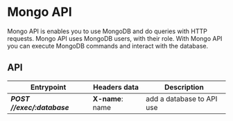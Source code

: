 # Mongo API 

Mongo API is enables you to use MongoDB and do queries with HTTP requests. Mongo API uses MongoDB users, with their role. With Mongo API you can execute MongoDB commands and interact with the database.

## API

| Entrypoint | Headers data | Description |
| - | - | - |
| ***POST /<entrypoint>/exec/:database*** | **X-name**: name | add a database to API use |
